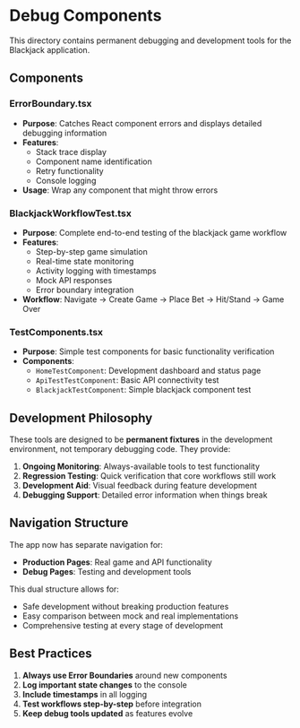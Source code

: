 # Debug Components

This directory contains permanent debugging and development tools for the Blackjack application.

## Components

### ErrorBoundary.tsx
- **Purpose**: Catches React component errors and displays detailed debugging information
- **Features**: 
  - Stack trace display
  - Component name identification
  - Retry functionality
  - Console logging
- **Usage**: Wrap any component that might throw errors

### BlackjackWorkflowTest.tsx
- **Purpose**: Complete end-to-end testing of the blackjack game workflow
- **Features**:
  - Step-by-step game simulation
  - Real-time state monitoring
  - Activity logging with timestamps
  - Mock API responses
  - Error boundary integration
- **Workflow**: Navigate → Create Game → Place Bet → Hit/Stand → Game Over

### TestComponents.tsx
- **Purpose**: Simple test components for basic functionality verification
- **Components**:
  - `HomeTestComponent`: Development dashboard and status page
  - `ApiTestTestComponent`: Basic API connectivity test
  - `BlackjackTestComponent`: Simple blackjack component test

## Development Philosophy

These tools are designed to be **permanent fixtures** in the development environment, not temporary debugging code. They provide:

1. **Ongoing Monitoring**: Always-available tools to test functionality
2. **Regression Testing**: Quick verification that core workflows still work
3. **Development Aid**: Visual feedback during feature development
4. **Debugging Support**: Detailed error information when things break

## Navigation Structure

The app now has separate navigation for:
- **Production Pages**: Real game and API functionality
- **Debug Pages**: Testing and development tools

This dual structure allows for:
- Safe development without breaking production features
- Easy comparison between mock and real implementations
- Comprehensive testing at every stage of development

## Best Practices

1. **Always use Error Boundaries** around new components
2. **Log important state changes** to the console
3. **Include timestamps** in all logging
4. **Test workflows step-by-step** before integration
5. **Keep debug tools updated** as features evolve